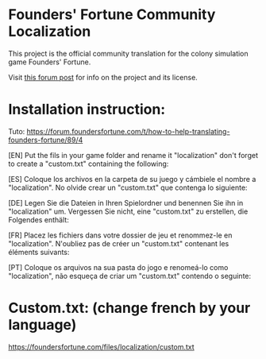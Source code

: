 # Founders' Fortune Community Localization

This project is the official community translation for the colony simulation game Founders' Fortune.

Visit [this forum post](https://forum.foundersfortune.com/t/how-to-help-translating-founders-fortune/89) for info on the project and its license.

# Installation instruction:

Tuto: https://forum.foundersfortune.com/t/how-to-help-translating-founders-fortune/89/4

[EN] Put the fils in your game folder and rename it "localization" don't forget to create a "custom.txt" containing the following:

[ES] Coloque los archivos en la carpeta de su juego y cámbiele el nombre a "localization". No olvide crear un "custom.txt" que contenga lo siguiente:

[DE] Legen Sie die Dateien in Ihren Spielordner und benennen Sie ihn in "localization" um. Vergessen Sie nicht, eine "custom.txt" zu erstellen, die Folgendes enthält:

[FR] Placez les fichiers dans votre dossier de jeu et renommez-le en "localization". N'oubliez pas de créer un "custom.txt" contenant les éléments suivants:

[PT] Coloque os arquivos na sua pasta do jogo e renomeá-lo como "localization", não esqueça de criar um "custom.txt" contendo o seguinte:


# Custom.txt: (change french by your language)

https://foundersfortune.com/files/localization/custom.txt
